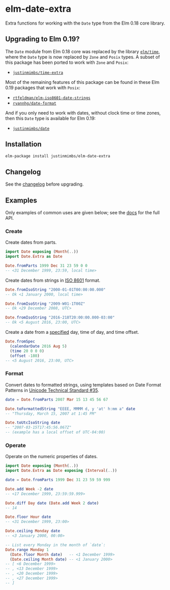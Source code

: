 # elm-date-extra

Extra functions for working with the `Date` type from the Elm 0.18 core library.


## Upgrading to Elm 0.19?

The `Date` module from Elm 0.18 core was replaced by the library [`elm/time`](https://package.elm-lang.org/packages/elm/time/latest/), where the `Date` type is now replaced by `Zone` and `Posix` types. A subset of this package has been ported to work with `Zone` and `Posix`:

- [`justinmimbs/time-extra`](https://package.elm-lang.org/packages/justinmimbs/time-extra/latest/)

Most of the remaining features of this package can be found in these Elm 0.19 packages that work with `Posix`:

- [`rtfeldman/elm-iso8601-date-strings`](https://package.elm-lang.org/packages/rtfeldman/elm-iso8601-date-strings/latest/)
- [`ryannhg/date-format`](https://package.elm-lang.org/packages/ryannhg/date-format/latest/)

And if you only need to work with dates, without clock time or time zones, then this `Date` type is available for Elm 0.19:

- [`justinmimbs/date`](https://package.elm-lang.org/packages/justinmimbs/date/latest/)


## Installation

```sh
elm-package install justinmimbs/elm-date-extra
```


## Changelog

See the [changelog] before upgrading.


## Examples

Only examples of common uses are given below; see the [docs] for the full API.

### Create

Create dates from parts.

```elm
import Date exposing (Month(..))
import Date.Extra as Date

Date.fromParts 1999 Dec 31 23 59 0 0
-- <31 December 1999, 23:59, local time>
```

Create dates from strings in [ISO 8601] format.

```elm
Date.fromIsoString "2000-01-01T00:00:00.000"
-- Ok <1 January 2000, local time>

Date.fromIsoString "2009-W01-1T00Z"
-- Ok <29 December 2008, UTC>

Date.fromIsoString "2016-218T20:00:00.000-03:00"
-- Ok <5 August 2016, 23:00, UTC>
```

Create a date from a [specified][fromSpec] day, time of day, and time offset.

```elm
Date.fromSpec
  (calendarDate 2016 Aug 5)
  (time 20 0 0 0)
  (offset -180)
-- <5 August 2016, 23:00, UTC>
```

### Format

Convert dates to formatted strings, using templates based on Date Format
Patterns in [Unicode Technical Standard #35][UTS 35].

```elm
date = Date.fromParts 2007 Mar 15 13 45 56 67

Date.toFormattedString "EEEE, MMMM d, y 'at' h:mm a" date
-- "Thursday, March 15, 2007 at 1:45 PM"

Date.toUtcIsoString date
-- "2007-03-15T17:45:56.067Z"
-- (example has a local offset of UTC-04:00)
```

### Operate

Operate on the numeric properties of dates.

```elm
import Date exposing (Month(..))
import Date.Extra as Date exposing (Interval(..))

date = Date.fromParts 1999 Dec 31 23 59 59 999

Date.add Week -2 date
-- <17 December 1999, 23:59:59.999>

Date.diff Day date (Date.add Week 2 date)
-- 14

Date.floor Hour date
-- <31 December 1999, 23:00>

Date.ceiling Monday date
-- <3 January 2000, 00:00>

-- List every Monday in the month of `date`:
Date.range Monday 1
  (Date.floor Month date)   -- <1 December 1999>
  (Date.ceiling Month date) -- <1 January 2000>
-- [ <6 December 1999>
-- , <13 December 1999>
-- , <20 December 1999>
-- , <27 December 1999>
-- ]
```


[changelog]: https://github.com/justinmimbs/elm-date-extra/blob/master/changelog.md
[docs]: http://package.elm-lang.org/packages/justinmimbs/elm-date-extra/latest/Date-Extra
[ISO 8601]: https://en.wikipedia.org/wiki/ISO_8601
[fromSpec]: http://package.elm-lang.org/packages/justinmimbs/elm-date-extra/latest/Date-Extra#fromSpec
[UTS 35]: http://www.unicode.org/reports/tr35/tr35-43/tr35-dates.html#Date_Format_Patterns
